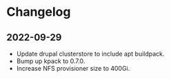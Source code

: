 # Changelog

## 2022-09-29
- Update drupal clusterstore to include apt buildpack.
- Bump up kpack to 0.7.0.
- Increase NFS provisioner size to 400Gi.
